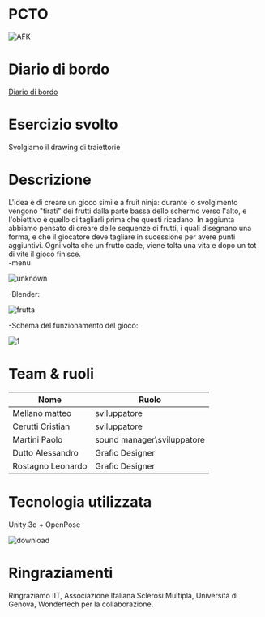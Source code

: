 # PCTO

![AFK](https://user-images.githubusercontent.com/71812656/110466781-776e3500-80d6-11eb-8460-d36eb458a27a.PNG)

# Diario di bordo
[Diario di bordo](https://docs.google.com/spreadsheets/d/1OcYfrz8PIUcSU1602_5lVF-SGVHHAAndlfkO4M-h-Z4/edit#gid=0)

# Esercizio svolto
Svolgiamo il drawing di traiettorie 

# Descrizione
L'idea è di creare un gioco simile a fruit ninja: durante lo svolgimento vengono "tirati" dei frutti dalla parte bassa dello schermo verso l'alto, e l'obiettivo è quello di tagliarli prima che questi ricadano. In aggiunta abbiamo pensato di creare delle sequenze di frutti, i quali disegnano una forma, e che il giocatore deve tagliare in sucessione per avere punti aggiuntivi. Ogni volta che un frutto cade, viene tolta una vita e dopo un tot di vite il gioco finisce. </br>
-menu

![unknown](https://user-images.githubusercontent.com/71812497/110095849-a1092280-7d9d-11eb-9402-6ab0e60e1fde.png)

 -Blender:
  
  ![frutta](https://user-images.githubusercontent.com/71831228/110432003-de77f380-80ae-11eb-8300-af385c1e298a.png)


  
-Schema del funzionamento del gioco:

![1](https://user-images.githubusercontent.com/71812497/110096314-1543c600-7d9e-11eb-96cb-1b0681479530.PNG)

# Team & ruoli
  Nome           | Ruolo       
  ---------------|--------------------------------------------------------
Mellano matteo   | sviluppatore
Cerutti Cristian | sviluppatore
Martini Paolo    | sound manager\sviluppatore
Dutto Alessandro | Grafic Designer
Rostagno Leonardo| Grafic Designer

# Tecnologia utilizzata
Unity 3d + OpenPose

![download](https://user-images.githubusercontent.com/71812497/110132616-a8dfbb80-7dcb-11eb-9c3f-b1327254660d.png)


# Ringraziamenti
 Ringraziamo IIT, Associazione Italiana Sclerosi Multipla, Università di Genova, Wondertech per la collaborazione.
 
